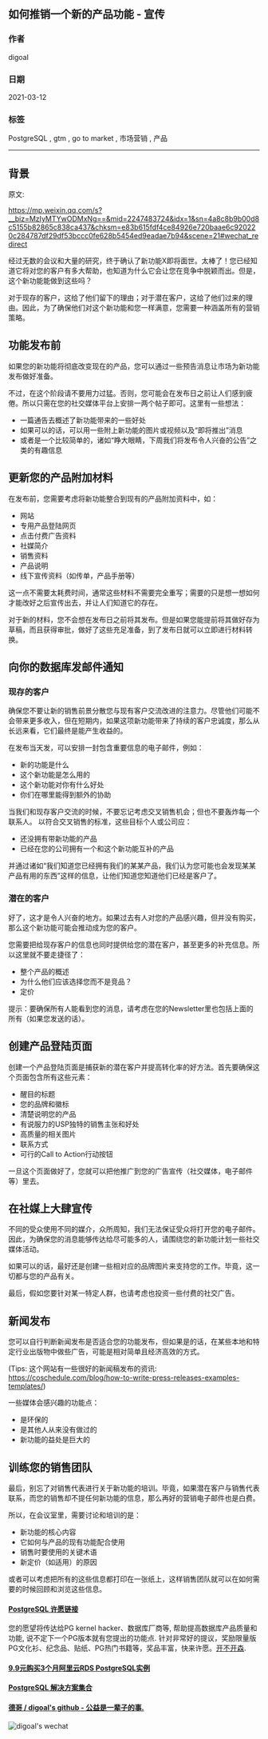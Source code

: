 ## 如何推销一个新的产品功能 - 宣传     
      
### 作者      
digoal      
      
### 日期      
2021-03-12       
      
### 标签      
PostgreSQL , gtm , go to market , 市场营销 , 产品       
      
----      
      
## 背景      
原文:  
  
https://mp.weixin.qq.com/s?__biz=MzIyMTYwODMxNg==&mid=2247483724&idx=1&sn=4a8c8b9b00d8c5155b82865c838ca437&chksm=e83b615fdf4ce84926e720baae6c920220c284787df29df53bccc0fe628b5454ed9eadae7b94&scene=21#wechat_redirect  
  
经过无数的会议和大量的研究，终于确认了新功能X即将面世。太棒了！您已经知道它将对您的客户有多大帮助，也知道为什么它会让您在竞争中脱颖而出。但是，这个新功能能做到这些吗？  
  
  
  
对于现存的客户，这给了他们留下的理由；对于潜在客户，这给了他们过来的理由。因此，为了确保他们对这个新功能和您一样满意，您需要一种涵盖所有的营销策略。  
  
  
  
## 功能发布前  
  
  
  
如果您的新功能将彻底改变现在的产品，您可以通过一些预告消息让市场为新功能发布做好准备。  
  
  
  
不过，在这个阶段请不要用力过猛。否则，您可能会在发布日之前让人们感到疲倦。所以只需在您的社交媒体平台上安排一两个帖子即可。这里有一些想法：  
  
  
  
-  一篇通告去概述了新功能带来的一些好处  
-  如果可以的话，可以用一些附上新功能的图片或视频以及“即将推出”消息  
-  或者是一个比较简单的，诸如“睁大眼睛，下周我们将发布令人兴奋的公告”之类的有趣信息  
  
  
  
## 更新您的产品附加材料  
  
  
  
在发布前，您需要考虑将新功能整合到现有的产品附加资料中，如：  
  
  
  
-  网站  
-  专用产品登陆网页  
-  点击付费广告资料  
-  社媒简介  
-  销售资料  
-  产品说明  
-  线下宣传资料（如传单，产品手册等）  
  
  
  
这一点不需要太耗费时间，通常这些材料不需要完全重写；需要的只是想一想如何才能改好之后宣传出去，并让人们知道它的存在。  
  
  
  
对于新的材料，您不会想在发布日之前将其发布。但是如果您能提前将其做好存为草稿，而且获得审批，做好了这些充足准备，到了发布日就可以立即进行材料转换。  
  
  
  
## 向你的数据库发邮件通知  
  
  
  
### 现存的客户  
  
  
  
确保您不要让新的销售前景分散您与现有客户交流改进的注意力。尽管他们可能不会带来更多收入，但在短期内，如果这项新功能带来了持续的客户忠诚度，那么从长远来看，它们最终是能产生收益的。  
  
  
  
在发布当天发，可以安排一封包含重要信息的电子邮件，例如：  
  
  
  
-  新的功能是什么  
-  这个新功能是怎么用的  
-  这个新功能对你有什么好处  
-  你们在哪里能得到额外的协助  
  
  
  
当我们和现存客户交流的时候，不要忘记考虑交叉销售机会；但也不要轰炸每一个联系人。 以符合交叉销售的标准，这些目标个人或公司应：  
  
  
  
-  还没拥有带新功能的产品  
-  已经在您的公司拥有一个和这个新功能互补的产品  
  
  
  
并通过诸如“我们知道您已经拥有我们的某某产品，我们认为您可能也会发现某某产品有用的东西”这样的信息，让他们知道您知道他们已经是客户了。  
  
  
  
### 潜在的客户  
  
  
  
好了，这才是令人兴奋的地方。如果过去有人对您的产品感兴趣，但并没有购买，那么这个新功能可能会推动成为您的客户。  
  
  
  
您需要把给现存客户的信息也同时提供给您的潜在客户，甚至更多的补充信息。所以这里就不要走捷径了：  
  
  
  
-  整个产品的概述  
-  为什么他们应该选择您而不是竞品？  
-  定价  
  
  
  
提示：要确保所有人能看到您的消息，请考虑在您的Newsletter里也包括上面的所有（如果您发送的话）。  
  
  
  
## 创建产品登陆页面  
  
  
  
创建一个产品登陆页面是捕获新的潜在客户并提高转化率的好方法。首先要确保这个页面包含所有这些元素：  
  
  
  
-  醒目的标题  
-  您的品牌和徽标  
-  清楚说明您的产品  
-  有说服力的USP独特的销售主张和好处  
-  高质量的相关图片  
-  联系方式  
-  可行的Call to Action行动按钮  
  
  
  
一旦这个页面做好了，您就可以把他推广到您的广告宣传（社交媒体，电子邮件等）里去。  
  
  
  
## 在社媒上大肆宣传  
  
  
  
不同的受众使用不同的媒介，众所周知，我们无法保证受众将打开您的电子邮件。因此，为确保您的消息能够传达给尽可能多的人，请围绕您的新功能计划一些社交媒体活动。  
  
  
  
  
如果可以的话，最好还是创建一些相对应的品牌图片来支持您的工作。毕竟，这一切都与您的产品有关。  
  
  
  
最后，假如您要针对某一特定人群，也请考虑也投资一些付费的社交广告。  
  
  
  
##  新闻发布  
  
  
  
您可以自行判断新闻发布是否适合您的功能发布，但如果是的话，在某些本地和特定行业出版物中做些广告，可能是相对简单且经济高效的方式。  
  
  
  
(Tips: 这个网站有一些很好的新闻稿发布的资讯: https://coschedule.com/blog/how-to-write-press-releases-examples-templates/)  
  
  
  
一些媒体会感兴趣的功能点：  
  
  
  
-  是环保的  
-  是其他人从来没有做过的  
-  新功能的益处是巨大的  
  
  
  
## 训练您的销售团队  
  
  
  
最后，别忘了对销售代表进行关于新功能的培训。毕竟，如果潜在客户与销售代表联系，而您的销售却不提任何新功能的信息，那么再好的营销电子邮件也是白费。  
  
  
  
所以，在会议室里，需要讨论和培训的是：  
  
  
  
-  新功能的核心内容  
-  它如何与产品的现有功能配合使用  
-  销售时要使用的关键术语  
-  新定价（如适用）的原因  
  
  
  
或者可以考虑把所有的这些信息都打印在一张纸上，这样销售团队就可以在如何需要的时候回顾和浏览这些信息。  
  
    
  
#### [PostgreSQL 许愿链接](https://github.com/digoal/blog/issues/76 "269ac3d1c492e938c0191101c7238216")
您的愿望将传达给PG kernel hacker、数据库厂商等, 帮助提高数据库产品质量和功能, 说不定下一个PG版本就有您提出的功能点. 针对非常好的提议，奖励限量版PG文化衫、纪念品、贴纸、PG热门书籍等，奖品丰富，快来许愿。[开不开森](https://github.com/digoal/blog/issues/76 "269ac3d1c492e938c0191101c7238216").  
  
  
#### [9.9元购买3个月阿里云RDS PostgreSQL实例](https://www.aliyun.com/database/postgresqlactivity "57258f76c37864c6e6d23383d05714ea")
  
  
#### [PostgreSQL 解决方案集合](https://yq.aliyun.com/topic/118 "40cff096e9ed7122c512b35d8561d9c8")
  
  
#### [德哥 / digoal's github - 公益是一辈子的事.](https://github.com/digoal/blog/blob/master/README.md "22709685feb7cab07d30f30387f0a9ae")
  
  
![digoal's wechat](../pic/digoal_weixin.jpg "f7ad92eeba24523fd47a6e1a0e691b59")
  

